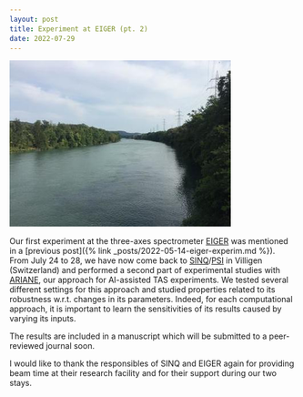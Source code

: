 ```yaml
---
layout: post
title: Experiment at EIGER (pt. 2)
date: 2022-07-29
---
```


<img src="/assets/images/psi-river.jpg" class="img-left no-margin-top" />

Our first experiment at the three-axes spectrometer [EIGER](https://www.psi.ch/en/sinq/eiger) was mentioned in a [previous post]({% link _posts/2022-05-14-eiger-experim.md %}).
From July 24 to 28, we have now come back to [SINQ](https://www.psi.ch/en/sinq)/[PSI](https://www.psi.ch/en) in Villigen (Switzerland) and performed a second part of experimental studies with [ARIANE](https://jugit.fz-juelich.de/ainx/ariane), our approach for AI-assisted TAS experiments.
We tested several different settings for this approach and studied properties related to its robustness w.r.t. changes in its parameters.
Indeed, for each computational approach, it is important to learn the sensitivities of its results caused by varying its inputs.

The results are included in a manuscript which will be submitted to a peer-reviewed journal soon.

I would like to thank the responsibles of SINQ and EIGER again for providing beam time at their research facility and for their support during our two stays.

